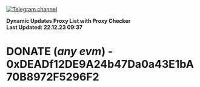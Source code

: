 [![Telegram channel](https://img.shields.io/endpoint?url=https://runkit.io/damiankrawczyk/telegram-badge/branches/master?url=https://t.me/n4z4v0d)](https://t.me/n4z4v0d) 

**Dynamic Updates Proxy List with Proxy Checker**  
**Last Updated: 22.12.23 09:37**

# DONATE (_any evm_) - 0xDEADf12DE9A24b47Da0a43E1bA70B8972F5296F2
